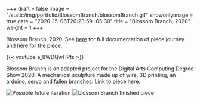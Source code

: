 +++
draft = false
image = "/static/img/portfolio/BlossomBranch/blossomBranch.gif"
showonlyimage = true
date = "2020-15-06T20:23:59+05:30"
title = "Blossom Branch, 2020"
weight = 1
+++

Blossom Branch, 2020. See [here](http://meganbenson.me/projects/flowers-final-degree-show/) for full documentation of piece journey and [here](http://meganbenson.me/flowers) for the piece.
<!--more-->

{{< youtube a_8WDQwHPts >}}


Blossom Branch is an adapted project for the Digital Arts Computing Degree Show 2020. A mechanical sculpture made up of wire, 3D printing, an arduino, servo and fallen branches. Link to piece [here](http://meganbenson.me/flowers). 

![Possible future iteration][3]
![blossom Branch finished piece][4]
<!--
![Flower Prototype][2]
![Blossom Branch][1]
-->

[1]: /static/img/portfolio/BlossomBranch/blossomBranchTitle.jpg
[2]: /static/img/portfolio/BlossomBranch/flowerPrototype.jpg
[3]: /static/img/portfolio/BlossomBranch/MockTree.png
[4]: /static/img/portfolio/BlossomBranch/blossomBranch.jpg
